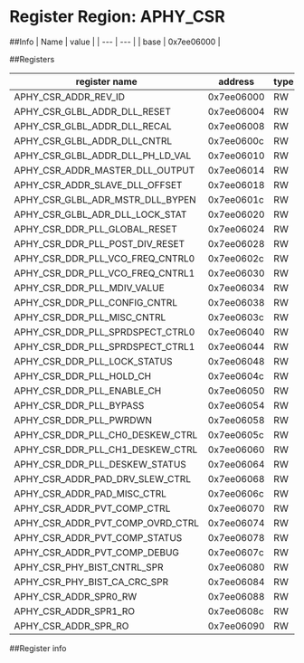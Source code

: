 # Register Region: APHY_CSR


##Info
| Name | value |
| --- | --- |
| base | 0x7ee06000 |

##Registers

| register name | address | type | width | mask | reset |
| --- | --- | --- | --- | --- | --- |
| APHY_CSR_ADDR_REV_ID | 0x7ee06000 | RW |  |  |  |
| APHY_CSR_GLBL_ADDR_DLL_RESET | 0x7ee06004 | RW |  |  |  |
| APHY_CSR_GLBL_ADDR_DLL_RECAL | 0x7ee06008 | RW |  |  |  |
| APHY_CSR_GLBL_ADDR_DLL_CNTRL | 0x7ee0600c | RW |  |  |  |
| APHY_CSR_GLBL_ADDR_DLL_PH_LD_VAL | 0x7ee06010 | RW |  |  |  |
| APHY_CSR_ADDR_MASTER_DLL_OUTPUT | 0x7ee06014 | RW |  |  |  |
| APHY_CSR_ADDR_SLAVE_DLL_OFFSET | 0x7ee06018 | RW |  |  |  |
| APHY_CSR_GLBL_ADR_MSTR_DLL_BYPEN | 0x7ee0601c | RW |  |  |  |
| APHY_CSR_GLBL_ADR_DLL_LOCK_STAT | 0x7ee06020 | RW |  |  |  |
| APHY_CSR_DDR_PLL_GLOBAL_RESET | 0x7ee06024 | RW |  |  |  |
| APHY_CSR_DDR_PLL_POST_DIV_RESET | 0x7ee06028 | RW |  |  |  |
| APHY_CSR_DDR_PLL_VCO_FREQ_CNTRL0 | 0x7ee0602c | RW |  |  |  |
| APHY_CSR_DDR_PLL_VCO_FREQ_CNTRL1 | 0x7ee06030 | RW |  |  |  |
| APHY_CSR_DDR_PLL_MDIV_VALUE | 0x7ee06034 | RW |  |  |  |
| APHY_CSR_DDR_PLL_CONFIG_CNTRL | 0x7ee06038 | RW |  |  |  |
| APHY_CSR_DDR_PLL_MISC_CNTRL | 0x7ee0603c | RW |  |  |  |
| APHY_CSR_DDR_PLL_SPRDSPECT_CTRL0 | 0x7ee06040 | RW |  |  |  |
| APHY_CSR_DDR_PLL_SPRDSPECT_CTRL1 | 0x7ee06044 | RW |  |  |  |
| APHY_CSR_DDR_PLL_LOCK_STATUS | 0x7ee06048 | RW |  |  |  |
| APHY_CSR_DDR_PLL_HOLD_CH | 0x7ee0604c | RW |  |  |  |
| APHY_CSR_DDR_PLL_ENABLE_CH | 0x7ee06050 | RW |  |  |  |
| APHY_CSR_DDR_PLL_BYPASS | 0x7ee06054 | RW |  |  |  |
| APHY_CSR_DDR_PLL_PWRDWN | 0x7ee06058 | RW |  |  |  |
| APHY_CSR_DDR_PLL_CH0_DESKEW_CTRL | 0x7ee0605c | RW |  |  |  |
| APHY_CSR_DDR_PLL_CH1_DESKEW_CTRL | 0x7ee06060 | RW |  |  |  |
| APHY_CSR_DDR_PLL_DESKEW_STATUS | 0x7ee06064 | RW |  |  |  |
| APHY_CSR_ADDR_PAD_DRV_SLEW_CTRL | 0x7ee06068 | RW |  |  |  |
| APHY_CSR_ADDR_PAD_MISC_CTRL | 0x7ee0606c | RW |  |  |  |
| APHY_CSR_ADDR_PVT_COMP_CTRL | 0x7ee06070 | RW |  |  |  |
| APHY_CSR_ADDR_PVT_COMP_OVRD_CTRL | 0x7ee06074 | RW |  |  |  |
| APHY_CSR_ADDR_PVT_COMP_STATUS | 0x7ee06078 | RW |  |  |  |
| APHY_CSR_ADDR_PVT_COMP_DEBUG | 0x7ee0607c | RW |  |  |  |
| APHY_CSR_PHY_BIST_CNTRL_SPR | 0x7ee06080 | RW |  |  |  |
| APHY_CSR_PHY_BIST_CA_CRC_SPR | 0x7ee06084 | RW |  |  |  |
| APHY_CSR_ADDR_SPR0_RW | 0x7ee06088 | RW |  |  |  |
| APHY_CSR_ADDR_SPR1_RO | 0x7ee0608c | RW |  |  |  |
| APHY_CSR_ADDR_SPR_RO | 0x7ee06090 | RW |  |  |  |

##Register info

